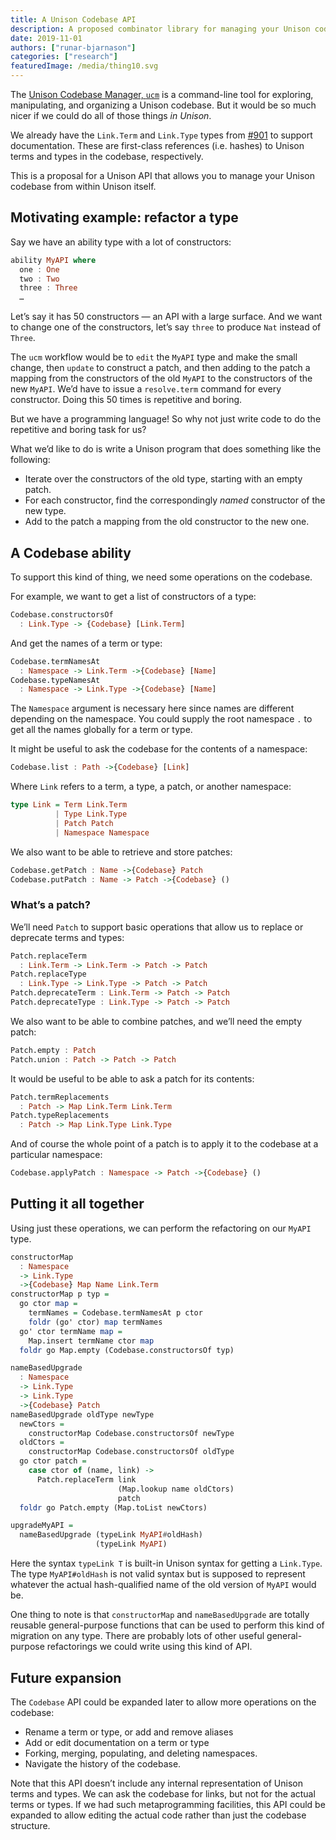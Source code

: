 ```yaml
---
title: A Unison Codebase API
description: A proposed combinator library for managing your Unison codebase from within Unison itself.
date: 2019-11-01
authors: ["runar-bjarnason"]
categories: ["research"]
featuredImage: /media/thing10.svg
---
```


The [Unison Codebase Manager, `ucm`](https://www.unisonweb.org/docs/tour/hello-ucm/) is a command-line tool for exploring, manipulating, and organizing a Unison codebase. But it would be so much nicer if we could do all of those things _in Unison_.

We already have the `Link.Term` and `Link.Type` types from [#901](https://github.com/unisonweb/unison/pull/901) to support documentation. These are first-class references (i.e. hashes) to Unison terms and types in the codebase, respectively. 

This is a proposal for a Unison API that allows you to manage your Unison codebase from within Unison itself.

## Motivating example: refactor a type
Say we have an ability type with a lot of constructors:

```haskell
ability MyAPI where
  one : One
  two : Two
  three : Three
  …
```

Let’s say it has 50 constructors — an API with a large surface. And we want to change one of the constructors, let’s say `three` to produce `Nat` instead of `Three`.

The `ucm` workflow would be to `edit` the `MyAPI` type and make the small change, then `update` to construct a patch, and then adding to the patch a mapping from the constructors of the old `MyAPI` to the constructors of the new `MyAPI`. We’d have to issue a `resolve.term` command for every constructor. Doing this 50 times is repetitive and boring.

But we have a programming language! So why not just write code to do the repetitive and boring task for us?

What we’d like to do is write a Unison program that does something like the following:

* Iterate over the constructors of the old type, starting with an empty patch.
* For each constructor, find the correspondingly _named_ constructor of the new type.
* Add to the patch a mapping from the old constructor to the new one.

## A Codebase ability
To support this kind of thing, we need some operations on the codebase.

For example, we want to get a list of constructors of a type:

```haskell
Codebase.constructorsOf 
  : Link.Type -> {Codebase} [Link.Term]
```

And get the names of a term or type:
```haskell
Codebase.termNamesAt 
  : Namespace -> Link.Term ->{Codebase} [Name]
Codebase.typeNamesAt 
  : Namespace -> Link.Type ->{Codebase} [Name]
```

The `Namespace` argument is necessary here since names are different depending on the namespace. You could supply the root namespace `.` to get all the names globally for a term or type.

It might be useful to ask the codebase for the contents of a namespace:

```haskell
Codebase.list : Path ->{Codebase} [Link]
```

Where `Link` refers to a term, a type, a patch, or another namespace:

```haskell
type Link = Term Link.Term
          | Type Link.Type
          | Patch Patch
          | Namespace Namespace
```

We also want to be able to retrieve and store patches:
```haskell
Codebase.getPatch : Name ->{Codebase} Patch
Codebase.putPatch : Name -> Patch ->{Codebase} ()
```

### What’s a patch?
We’ll need `Patch` to support basic operations that allow us to replace or deprecate terms and types:
```haskell
Patch.replaceTerm 
  : Link.Term -> Link.Term -> Patch -> Patch
Patch.replaceType 
  : Link.Type -> Link.Type -> Patch -> Patch
Patch.deprecateTerm : Link.Term -> Patch -> Patch
Patch.deprecateType : Link.Type -> Patch -> Patch
```

We also want to be able to combine patches, and we’ll need the empty patch:
```haskell
Patch.empty : Patch
Patch.union : Patch -> Patch -> Patch
```

It would be useful to be able to ask a patch for its contents:
```haskell
Patch.termReplacements 
  : Patch -> Map Link.Term Link.Term
Patch.typeReplacements 
  : Patch -> Map Link.Type Link.Type
```

And of course the whole point of a patch is to apply it to the codebase at a particular namespace:
```haskell
Codebase.applyPatch : Namespace -> Patch ->{Codebase} ()
```

## Putting it all together

Using just these operations, we can perform the refactoring on our `MyAPI` type.

```haskell
constructorMap 
  : Namespace 
  -> Link.Type
  ->{Codebase} Map Name Link.Term
constructorMap p typ = 
  go ctor map = 
    termNames = Codebase.termNamesAt p ctor
    foldr (go' ctor) map termNames
  go' ctor termName map = 
    Map.insert termName ctor map
  foldr go Map.empty (Codebase.constructorsOf typ)

nameBasedUpgrade
  : Namespace 
  -> Link.Type
  -> Link.Type
  ->{Codebase} Patch 
nameBasedUpgrade oldType newType
  newCtors = 
    constructorMap Codebase.constructorsOf newType
  oldCtors = 
    constructorMap Codebase.constructorsOf oldType
  go ctor patch =
    case ctor of (name, link) -> 
      Patch.replaceTerm link
                        (Map.lookup name oldCtors)
                        patch
  foldr go Patch.empty (Map.toList newCtors)

upgradeMyAPI = 
  nameBasedUpgrade (typeLink MyAPI#oldHash)
                   (typeLink MyAPI)
```

Here the syntax `typeLink T` is built-in Unison syntax for getting a `Link.Type`. The type  `MyAPI#oldHash` is not valid syntax but is supposed to represent whatever the actual hash-qualified name of the old version of `MyAPI` would be.

One thing to note is that `constructorMap` and `nameBasedUpgrade` are totally reusable general-purpose functions that can be used to perform this kind of migration on any type. There are probably lots of other useful general-purpose refactorings we could write using this kind of API.

## Future expansion
The `Codebase` API could be expanded later to allow more operations on the codebase:

* Rename a term or type, or add and remove aliases
* Add or edit documentation on a term or type
* Forking, merging, populating, and deleting namespaces.
* Navigate the history of the codebase.

Note that this API doesn’t include any internal representation of Unison terms and types.  We can ask the codebase for links, but not for the actual terms or types.  If we had such metaprogramming facilities, this API could be expanded to allow editing the actual code rather than just the codebase structure.

